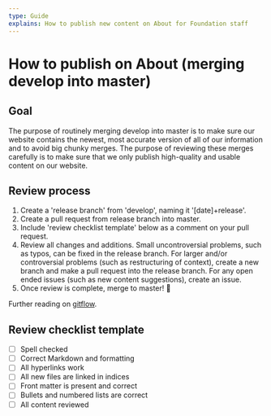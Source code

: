 ```yaml
---
type: Guide
explains: How to publish new content on About for Foundation staff 
---
```


# How to publish on About (merging develop into master)

## Goal

The purpose of routinely merging develop into master is to make sure our website contains the newest, most accurate version of all of our information and to avoid big chunky merges. The purpose of reviewing these merges carefully is to make sure that we only publish high-quality and usable content on our website.

## Review process

1. Create a 'release branch' from 'develop', naming it '[date]+release'.
2. Create a pull request from release branch into master.
3. Include 'review checklist template' below as a comment on your pull request.
3. Review all changes and additions. Small uncontroversial problems, such as typos, can be fixed in the release branch. For larger and/or controversial problems (such as restructuring of context), create a new branch and make a pull request into the release branch. For any open ended issues (such as new content suggestions), create an issue. 
4. Once review is complete, merge to master! :tada:

Further reading on [gitflow](https://datasift.github.io/gitflow/IntroducingGitFlow.html).

## Review checklist template

- [ ] Spell checked
- [ ] Correct Markdown and formatting
- [ ] All hyperlinks work
- [ ] All new files are linked in indices
- [ ] Front matter is present and correct
- [ ] Bullets and numbered lists are correct
- [ ] All content reviewed
